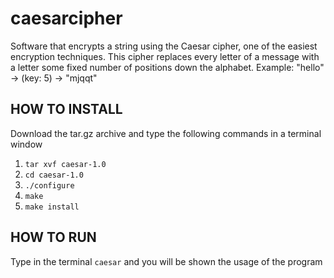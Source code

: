 # caesarcipher
Software that encrypts a string using the Caesar cipher, one of the easiest encryption techniques. This cipher replaces every letter of a message with a letter some fixed number of positions down the alphabet.
Example: "hello" -> (key: 5) -> "mjqqt"

## HOW TO INSTALL
Download the tar.gz archive and type the following commands in a terminal window
1. `tar xvf caesar-1.0`
2.  `cd caesar-1.0`
3.  `./configure`
4.  `make`
5.  `make install`

## HOW TO RUN
Type in the terminal `caesar` and you will be shown the usage of the program
